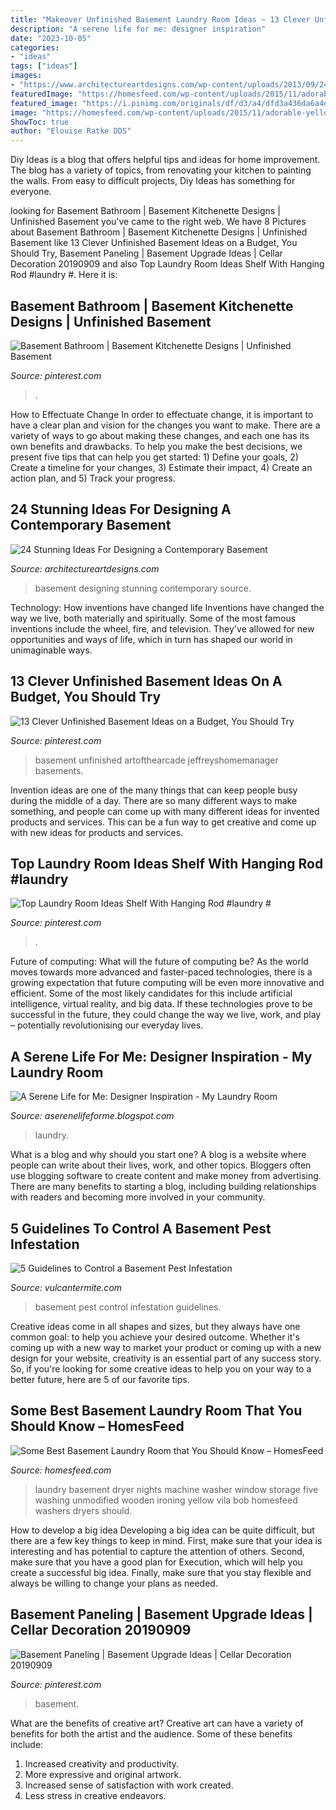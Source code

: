 ```yaml
---
title: "Makeover Unfinished Basement Laundry Room Ideas ~ 13 Clever Unfinished Basement Ideas On A Budget, You Should Try"
description: "A serene life for me: designer inspiration"
date: "2023-10-05"
categories:
- "ideas"
tags: ["ideas"]
images:
- "https://www.architectureartdesigns.com/wp-content/uploads/2013/09/2419-630x419.jpg"
featuredImage: "https://homesfeed.com/wp-content/uploads/2015/11/adorable-yellow-basement-laundry-design-with-ironing-board-and-wooden-storage-and-sleeve-for-window-and-patterned-flooring.jpg"
featured_image: "https://i.pinimg.com/originals/df/d3/a4/dfd3a436da6a4e5365553d3a11fe437f.jpg"
image: "https://homesfeed.com/wp-content/uploads/2015/11/adorable-yellow-basement-laundry-design-with-ironing-board-and-wooden-storage-and-sleeve-for-window-and-patterned-flooring.jpg"
ShowToc: true
author: "Elouise Ratke DDS"
---
```



Diy Ideas is a blog that offers helpful tips and ideas for home improvement. The blog has a variety of topics, from renovating your kitchen to painting the walls. From easy to difficult projects, Diy Ideas has something for everyone.

	

		
looking for Basement Bathroom | Basement Kitchenette Designs | Unfinished Basement you've came to the right web. We have 8 Pictures about Basement Bathroom | Basement Kitchenette Designs | Unfinished Basement like 13 Clever Unfinished Basement Ideas on a Budget, You Should Try, Basement Paneling | Basement Upgrade Ideas | Cellar Decoration 20190909 and also Top Laundry Room Ideas Shelf With Hanging Rod #laundry #. Here it is:
		
    
## Basement Bathroom | Basement Kitchenette Designs | Unfinished Basement

<img loading=lazy src="https://i.pinimg.com/736x/28/5a/f6/285af64089cf344c0833ae67667abf9a.jpg" onerror="this.onerror=null;this.src='https://tse4.mm.bing.net/th?id=OIP.2jpjbKIx-r9hyvnVtWaNZQHaMt&amp;pid=15.1';" alt="Basement Bathroom | Basement Kitchenette Designs | Unfinished Basement">

_Source: pinterest.com_

>. 

	

How to Effectuate Change
In order to effectuate change, it is important to have a clear plan and vision for the changes you want to make. There are a variety of ways to go about making these changes, and each one has its own benefits and drawbacks. To help you make the best decisions, we present five tips that can help you get started: 1) Define your goals, 2) Create a timeline for your changes, 3) Estimate their impact, 4) Create an action plan, and 5) Track your progress.

    
## 24 Stunning Ideas For Designing A Contemporary Basement

<img loading=lazy src="https://www.architectureartdesigns.com/wp-content/uploads/2013/09/2419-630x419.jpg" onerror="this.onerror=null;this.src='https://tse3.mm.bing.net/th?id=OIP.T8UMOe-7n1Kw4XUVH4dZmgHaE7&amp;pid=15.1';" alt="24 Stunning Ideas For Designing a Contemporary Basement">

_Source: architectureartdesigns.com_

>basement designing stunning contemporary source. 

	

Technology: How inventions have changed life
Inventions have changed the way we live, both materially and spiritually. Some of the most famous inventions include the wheel, fire, and television. They've allowed for new opportunities and ways of life, which in turn has shaped our world in unimaginable ways.

    
## 13 Clever Unfinished Basement Ideas On A Budget, You Should Try

<img loading=lazy src="https://i.pinimg.com/736x/61/84/fc/6184fc40bcc9b99e50f37099850dac47.jpg" onerror="this.onerror=null;this.src='https://tse2.mm.bing.net/th?id=OIP.NND1gjAPUwaM0X4AthCCIwHaFi&amp;pid=15.1';" alt="13 Clever Unfinished Basement Ideas on a Budget, You Should Try">

_Source: pinterest.com_

>basement unfinished artofthearcade jeffreyshomemanager basements. 

	

Invention ideas are one of the many things that can keep people busy during the middle of a day. There are so many different ways to make something, and people can come up with many different ideas for invented products and services. This can be a fun way to get creative and come up with new ideas for products and services.

    
## Top Laundry Room Ideas Shelf With Hanging Rod #laundry #

<img loading=lazy src="https://i.pinimg.com/736x/7b/54/ef/7b54ef62adee44a9d1aa29a454768a99.jpg" onerror="this.onerror=null;this.src='https://tse4.mm.bing.net/th?id=OIP.0SmmayMwcHe7i6OgnOobDAHaJ3&amp;pid=15.1';" alt="Top Laundry Room Ideas Shelf With Hanging Rod #laundry #">

_Source: pinterest.com_

>. 

	

Future of computing: What will the future of computing be?
As the world moves towards more advanced and faster-paced technologies, there is a growing expectation that future computing will be even more innovative and efficient. Some of the most likely candidates for this include artificial intelligence, virtual reality, and big data. If these technologies prove to be successful in the future, they could change the way we live, work, and play – potentially revolutionising our everyday lives.

    
## A Serene Life For Me: Designer Inspiration - My Laundry Room

<img loading=lazy src="http://3.bp.blogspot.com/-E0_D_DldLDY/Tuylqvd8ugI/AAAAAAAAB38/V32B4nfo56E/w1200-h630-p-k-no-nu/laundryroom1.jpg" onerror="this.onerror=null;this.src='https://tse2.mm.bing.net/th?id=OIP.BqOMEI_0zPPrtlUp8QMmtQAAAA&amp;pid=15.1';" alt="A Serene Life for Me: Designer Inspiration - My Laundry Room">

_Source: aserenelifeforme.blogspot.com_

>laundry. 

	

What is a blog and why should you start one?
A blog is a website where people can write about their lives, work, and other topics. Bloggers often use blogging software to create content and make money from advertising. There are many benefits to starting a blog, including building relationships with readers and becoming more involved in your community.

    
## 5 Guidelines To Control A Basement Pest Infestation

<img loading=lazy src="https://www.vulcantermite.com/wp-content/uploads/2013/01/basement.jpg" onerror="this.onerror=null;this.src='https://tse2.mm.bing.net/th?id=OIP.fvTGsVc_ENlu5SrAGtmH5wHaE8&amp;pid=15.1';" alt="5 Guidelines to Control a Basement Pest Infestation">

_Source: vulcantermite.com_

>basement pest control infestation guidelines. 

	

Creative ideas come in all shapes and sizes, but they always have one common goal: to help you achieve your desired outcome. Whether it's coming up with a new way to market your product or coming up with a new design for your website, creativity is an essential part of any success story. So, if you're looking for some creative ideas to help you on your way to a better future, here are 5 of our favorite tips.

    
## Some Best Basement Laundry Room That You Should Know – HomesFeed

<img loading=lazy src="https://homesfeed.com/wp-content/uploads/2015/11/adorable-yellow-basement-laundry-design-with-ironing-board-and-wooden-storage-and-sleeve-for-window-and-patterned-flooring.jpg" onerror="this.onerror=null;this.src='https://tse4.mm.bing.net/th?id=OIP.DwWnbLV8k6IpXwM16w1iiQHaE6&amp;pid=15.1';" alt="Some Best Basement Laundry Room that You Should Know – HomesFeed">

_Source: homesfeed.com_

>laundry basement dryer nights machine washer window storage five washing unmodified wooden ironing yellow vila bob homesfeed washers dryers should. 

	

How to develop a big idea
Developing a big idea can be quite difficult, but there are a few key things to keep in mind. First, make sure that your idea is interesting and has potential to capture the attention of others. Second, make sure that you have a good plan for Execution, which will help you create a successful big idea. Finally, make sure that you stay flexible and always be willing to change your plans as needed.

    
## Basement Paneling | Basement Upgrade Ideas | Cellar Decoration 20190909

<img loading=lazy src="https://i.pinimg.com/originals/df/d3/a4/dfd3a436da6a4e5365553d3a11fe437f.jpg" onerror="this.onerror=null;this.src='https://tse1.mm.bing.net/th?id=OIP.p4H4YvyCEEG0NY7roHNlFQHaJ4&amp;pid=15.1';" alt="Basement Paneling | Basement Upgrade Ideas | Cellar Decoration 20190909">

_Source: pinterest.com_

>basement. 

	

What are the benefits of creative art?
Creative art can have a variety of benefits for both the artist and the audience. Some of these benefits include: 
1. Increased creativity and productivity.
2. More expressive and original artwork.
3. Increased sense of satisfaction with work created. 
4. Less stress in creative endeavors.

